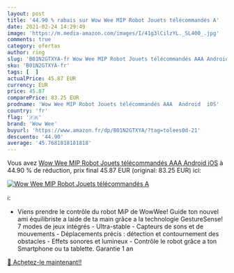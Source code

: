 ```yaml
---
layout: post
title: '44.90 % rabais sur Wow Wee MIP Robot Jouets télécommandés A'
date: 2021-02-24 14:29:49
image: 'https://m.media-amazon.com/images/I/41g3lCilzYL._SL400_.jpg'
comments: true
category: ofertas
author: ring
slug: 'B01N2GTXYA-fr Wow Wee MIP Robot Jouets télécommandés AAA Android iOS'
sku: 'B01N2GTXYA-fr'
tags: [  ]
actualPrice: 45.87 EUR
currency: EUR
price: 45.87
comparePrice: 83.25 EUR
prodname: 'Wow Wee MIP Robot Jouets télécommandés AAA  Android  iOS'
country: 'fr'
flag: '🇫🇷'
brand: 'Wow Wee'
buyurl: 'https://www.amazon.fr/dp/B01N2GTXYA/?tag=tolees0d-21'
descuento: '44.90'
average: '45.7681818181818'
---
```


Vous avez [Wow Wee MIP Robot Jouets télécommandés AAA  Android  iOS](https://www.amazon.fr/dp/B01N2GTXYA/?tag=tolees0d-21)  à  44.90 % de réduction, prix final  45.87 EUR (original: 83.25 EUR) ici:

[![Wow Wee MIP Robot Jouets télécommandés A](https://m.media-amazon.com/images/I/41g3lCilzYL._SL400_.jpg)](https://www.amazon.fr/dp/B01N2GTXYA/?tag=tolees0d-21)

ℹ️:

- Viens prendre le contrôle du robot MiP de WowWee! Guide ton nouvel ami équilibriste a laide de ta main grâce a la technologie GestureSense! 7 modes de jeux intégrés - Ultra-stable - Capteurs de sons et de mouvements - Déplacements précis : détection et contournement des obstacles - Effets sonores et lumineux - Contrôle le robot grâce a ton Smartphone ou ta tablette. Garantie 1 an

[🛒 Achetez-le maintenant!!](https://www.amazon.fr/dp/B01N2GTXYA/?tag=tolees0d-21)
